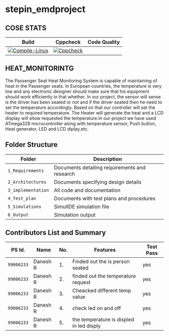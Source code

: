 # stepin_emdproject

## COSE STATS
Build | Cppcheck | Code Quality |
------|----------|----------------|
|[![Compile-Linux](https://github.com/Daneswars/stepin_emdproject/actions/workflows/Compile.yml/badge.svg)](https://github.com/Daneswars/stepin_emdproject/actions/workflows/Compile.yml)|[![Cppcheck](https://github.com/Daneswars/stepin_emdproject/actions/workflows/CodeQulaity.yml/badge.svg)](https://github.com/Daneswars/stepin_emdproject/actions/workflows/CodeQulaity.yml)|


## HEAT_MONITORINTG
The Passenger Seat Heat Monitoring System is capable of maintaining of heat in the Passenger seats. In European countries, the temperature is very low and any electronic designer should make sure that his equipment should work efficiently in that whether. In our project, the sensor will sense is the driver has been seated or not and if the driver seated then he need to set the temperature accordingly. Based on that our controller will set the heater to required temperature. The Heater will generate the heat and a LCD display will show requested the temperature.In our project we have used ATmega328 microcontroller along with temperature sensor, Push button, Heat generator, LED and LCD diplay,etc.

## Folder Structure
|Folder             | Description |
|-------------------| -----------------------------------------|
| `1_Requirements`   | Documents detailing requirements and research|
| `2_Architectures`         | Documents specifying design details|
| `3_implementation` | All code and documentation|
| `4_Test_plan`      | Documents with test plans and procedures|
| `5_Simulations`      | SimulIDE simulation file|
| `6_Output`      | Simulation output |

## Contributors List and Summary

PS Id. |  Name                   | No.  |  Features                          |Test Pass
-------|------------------------ |------|------------------------------------  |-------------|
`99006233` | Danesh R            |1.    |Finded out the is person seated     | yes    |
`99006233` | Danesh R             |2.    |finded out the temperature request| yes  |
`99006233` | Danesh R            |3.    |Cheacked different temp value| yes    |
`99006233` | Danesh R             |4.    |check led on and off | yes         |
`99006233` | Danesh R             |5.    |the temperature is displed in led disply |yes|      
